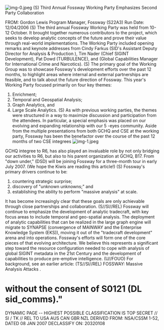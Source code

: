 ![img-0.jpeg](img-0.jpeg)
(S) Third Annual Fossway Working Party Emphasizes Second Party Collaboration

FROM: Gordon Lewis
Program Manager, Fossway (S22A3)
Run Date: 12/04/2006
(S) The third annual Fossway Working Party was held from 10-12 October. It brought together numerous contributors to the project, which seeks to develop analytic concepts of the future and prove their value through real-world implementations. The Working Party included opening remarks and keynote addresses from Cindy Farkus (SID's Assistant Deputy Director for Analysis \& Production ), Tim Nader (Chief SIGINT Development), Pat Dowd (TURBULENCE), and (Global Capabilities Manager for International Crime and Narcotics).
(S) The primary goal of the Working Group was to showcase Fossway's development efforts over the past 12 months, to highlight areas where internal and external partnerships are feasible, and to talk about the future direction of Fossway. This year's Working Party focused primarily on four key themes:

1. Enrichment;
2. Temporal and Geospatial Analysis;
3. Graph Analytics, and
4. Large Scale Analytics.
(S) As with previous working parties, the themes were structured in a way to maximize discussion and participation from the attendees. In particular, a special emphasis was placed on our evolving and expanding relationship with our 5 -eyes community. Aside from the multiple presentations from both GCHQ and CSE at the working party, Fossway has been the benefactor over the course of the past 12 months of two CSE integrees
![img-1.jpeg](img-1.jpeg)

GCHQ integree to R6, has also played an invaluable role by not only bridging our activities to R6, but also to his parent organization at GCHQ, B17. From "down under," (DSD) will be joining Fossway for a three-month tour in early July 2007. (We hope the Kiwis are reading this article!)
(S) Fossway's primary drivers continue to be:

1. countering strategic surprise;
2. discovery of "unknown unknowns;" and
3. establishing the ability to perform "massive analysis" at scale.

It has become increasingly clear that these goals are only achievable through close partnerships and collaboration.
(S//SI//REL) Fossway will continue to emphasize the development of analytic tradecraft, with key focus areas to include temporal and geo-spatial analysis. The deployment of analytic capabilities that can be realized in the large graph engine will migrate to SYNAPSE (convergence of MAINWAY and the Enterprise Knowledge System (EKS)), moving it out of the "tradecraft development" arena and into operations. Fossway's efforts will form one of the core pieces of that evolving architecture. We believe this represents a significant step toward the resource configuration needed to cope with analysis of global SIGINT metadata in the 21st Century and the development of capabilities to produce pre-emptive intelligence.
(U//FOUO) For background, see an earlier article: (TS//SI//REL) FOSSWAY: Massive Analysis Attacks .
# without the consent of S0121 (DL sid_comms)." 

DYNAMIC PAGE -- HIGHEST POSSIBLE CLASSIFICATION IS TOP SECRET // SI / TK // REL TO USA AUS CAN GBR NZL
DERIVED FROM: NSA/CSSM 1-52, DATED 08 JAN 2007 DECLASSIFY ON: 20320108
